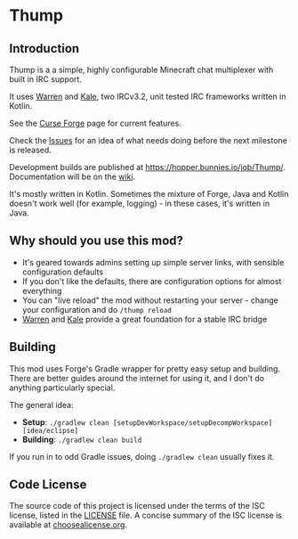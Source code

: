 # Thump

## Introduction
Thump is a a simple, highly configurable Minecraft chat multiplexer with built in IRC support.

It uses [Warren](https://github.com/CarrotCodes/Warren) and [Kale](https://github.com/CarrotCodes/Kale), two IRCv3.2, unit tested IRC frameworks written in Kotlin.

See the [Curse Forge](http://minecraft.curseforge.com/mc-mods/231124-thump) page for current features.

Check the [Issues](https://github.com/CarrotCodes/Thump/issues) for an idea of what needs doing before the next milestone is released.

Development builds are published at https://hopper.bunnies.io/job/Thump/. Documentation will be on the [wiki](https://github.com/CarrotCodes/Thump/wiki).

It's mostly written in Kotlin. Sometimes the mixture of Forge, Java and Kotlin doesn't work well (for example, logging) - in these cases, it's written in Java.

## Why should you use this mod?

* It's geared towards admins setting up simple server links, with sensible configuration defaults
* If you don't like the defaults, there are configuration options for almost everything
* You can "live reload" the mod without restarting your server - change your configuration and do `/thump reload`
* [Warren](https://github.com/CarrotCodes/Warren) and [Kale](https://github.com/CarrotCodes/Kale) provide a great foundation for a stable IRC bridge

## Building
This mod uses Forge's Gradle wrapper for pretty easy setup and building. There are better guides around the internet for using it, and I don't do anything particularly special.

The general idea:
* **Setup**: `./gradlew clean [setupDevWorkspace/setupDecompWorkspace] [idea/eclipse]`
* **Building**: `./gradlew clean build`

If you run in to odd Gradle issues, doing `./gradlew clean` usually fixes it.

## Code License
The source code of this project is licensed under the terms of the ISC license, listed in the [LICENSE](LICENSE.md) file. A concise summary of the ISC license is available at [choosealicense.org](http://choosealicense.com/licenses/isc/).
